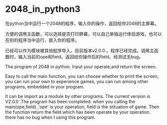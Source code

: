 # 2048_in_python3

在python当中运行一个2048的程序，输入你的操作，返回给你2048的主屏幕。

方便的调用主函数，可以选择是否打印屏幕，可以自己单独运行体验游戏，也可以在别的程序当中运行，嵌入你的程序。

已经可以作为模块被其他程序导入，目前版本v2.0.0 。程序已经完成。调用主函数时，输入当前的ope和field，返回给你操作后的field。经测试无bug。

The program of 2048 in python. Input your operate,and return the screen. 

Easy to call the main function, you can choose whether to print the screen, you can run your own to experience games, you can run among other programs, embedded in your program.

It can be import as a module by other programs. The current version is V2.0.0 .The program has been completed. when you calling the main(ope,field) ,'ope' is your operation, field is the stituation of game. Then the function return the field which has been operate by your operation. there has no bug when I using this program.
